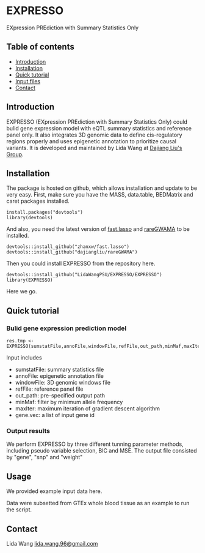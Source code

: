 # EXPRESSO
EXpression PREdiction with Summary Statistics Only 

## Table of contents
* [Introduction](#Introduction)
* [Installation](#Installation)
* [Quick tutorial](#Quick_tutorial)
* [Input files](#Input_files)
* [Contact](#Contact)

## Introduction
EXPRESSO (EXpression PREdiction with Summary Statistics Only) could bulid gene expression model with eQTL summary statistics and reference panel only. It also integrates 3D genomic data to define cis-regulatory regions properly and uses epigenetic annotation to prioritize causal variants. It is developed and maintained by Lida Wang at [Dajiang Liu's Group](https://dajiangliu.blog).

## Installation
The package is hosted on github, which allows installation and update to be very easy. First, make sure you have the MASS, data.table, BEDMatrix and caret packages installed.

```
install.packages("devtools")
library(devtools)
```
And also, you need the latest version of [fast.lasso](https://github.com/zhanxw/fast.lasso) and [rareGWAMA](https://github.com/dajiangliu/rareGWAMA) to be installed.

```
devtools::install_github("zhanxw/fast.lasso")
devtools::install_github("dajiangliu/rareGWAMA")
```
Then you could install EXPRESSO from the repository here.

```
devtools::install_github("LidaWangPSU/EXPRESSO/EXPRESSO")
library(EXPRESSO)
```
Here we go.

## Quick tutorial
### Bulid gene expression prediction model
```
res.tmp <- EXPRESSO(sumstatFile,annoFile,windowFile,refFile,out_path,minMaf,maxIter,gene.vec,append=F)
```
Input includes
* sumstatFile: summary statistics file
* annoFile: epigenetic annotation file 
* windowFile: 3D genomic windows file
* refFile: reference panel file 
* out_path: pre-specified output path
* minMaf: filter by minimum allele frequency
* maxIter: maximum iteration of gradient descent algorithm
* gene.vec: a list of input gene id

### Output results
We perform EXPRESSO by three different tunning parameter methods, including pseudo variable selection, BIC and MSE.
The output file consisted by "gene", "snp"	and "weight"	


## Usage
We provided example input data here.

Data were subsetted from GTEx whole blood tissue as an example to run the script.


## Contact
Lida Wang [lida.wang.96@gmail.com](lida.wang.96@gmail.com)
